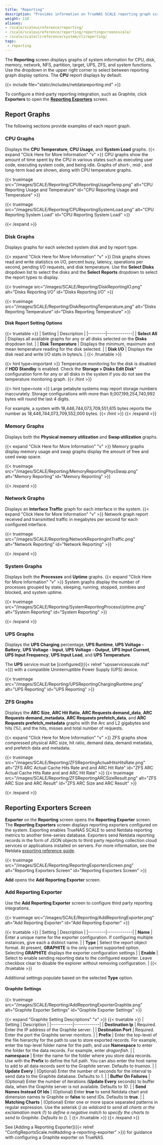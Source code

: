 ```yaml
---
title: "Reporting"
description: "Provides information on TrueNAS SCALE reporting graph screens and settings."
weight: 110
aliases:
- /scale/scaleuireference/reporting/
- /scale/scaleuireference/reporting/reportingscreensscale/
- /scale/scaleclireference/system/clireporting/
tags:
 - reporting
---
```


The **Reporting** screen displays graphs of system information for CPU, disk, memory, network, NFS, partition, target, UPS, ZFS, and system functions.
Use the dropdown in the upper right corner to select between reporting graph display options.
The **CPU** report displays by default.

{{< include file="static/includes/netdatareporting.md" >}}

To configure a third-party reporting integration, such as Graphite, click **Exporters** to open the [**Reporting Exporters**](#reporting-exporters-screen) screen.

## Report Graphs
The following sections provide examples of each report graph.

### CPU Graphs
Displays the **CPU Temperature**, **CPU Usage**, and **System Load** graphs.
{{< expand "Click Here for More Information" "v" >}}
CPU graphs show the amount of time spent by the CPU in various states such as executing user code, executing system code, and being idle.
Graphs of short-, mid-, and long-term load are shown, along with CPU temperature graphs.

{{< trueimage src="/images/SCALE/Reporting/CPUReportingUsageTemp.png" alt="CPU Reporting Usage and Temperature" id="CPU Reporting Usage and Temperature" >}}

{{< trueimage src="/images/SCALE/Reporting/CPUReportingSystemLoad.png" alt="CPU Reporting System Load" id="CPU Reporting System Load" >}}

{{< /expand >}}

### Disk Graphs
Displays graphs for each selected system disk and by report type.

{{< expand "Click Here for More Information" "v" >}}
Disk graphs shows read and write statistics on I/O, percent busy, latency, operations per second, pending I/O requests, and disk temperature.
Use the **Select Disks** dropdown list to select the disks and the **Select Reports** dropdown to select the report types to display.

{{< trueimage src="/images/SCALE/Reporting/DiskReportingIO.png" alt="Disks Reporting I/O" id="Disks Reporting I/O" >}}

{{< trueimage src="/images/SCALE/Reporting/DiskReportingTemperature.png" alt="Disks Reporting Temperature" id="Disks Reporting Temperature" >}}

#### Disk Report Setting Options
{{< truetable >}}
| Setting | Description |
|---------|-------------|
| **Select All** | Displays all available graphs for any or all disks selected on the **Disks** dropdown list. |
| **Disk Temperature** | Displays the minimum, maximum and mean temperature reading for the disk selected. |
| **Disk I/O** | Displays the disk read and write I/O stats in bytes/s. |
{{< /truetable >}}

{{< hint type=important >}}
Temperature monitoring for the disk is disabled if **HDD Standby** is enabled. Check the **Storage > Disks** **Edit Disk*** configuration form for any or all disks in the system if you do not see the temperature monitoring graph.
{{< /hint >}}

{{< hint type=note >}}
Large petabyte systems may report storage numbers inaccurately. Storage configurations with more than 9,007,199,254,740,992 bytes will round the last 4 digits.

For example, a system with 18,446,744,073,709,551,615 bytes reports the number as 18,446,744,073,709,552,000 bytes.
{{< /hint >}}
{{< /expand >}}

### Memory Graphs
Displays both the **Physical memory utilization** and **Swap utilization** graphs.

{{< expand "Click Here for More Information" "v" >}}
Memory graphs display memory usage and swap graphs display the amount of free and used swap space.

{{< trueimage src="/images/SCALE/Reporting/MemoryReportingPhysSwap.png" alt="Memory Reporting" id="Memory Reporting" >}}

{{< /expand >}}

### Network Graphs
Displays an **Interface Traffic** graph for each interface in the system.
{{< expand "Click Here for More Information" "v" >}}
Network graph report received and transmitted traffic in megabytes per second for each configured interface.

{{< trueimage src="/images/SCALE/Reporting/NetworkReportingIntTraffic.png" alt="Network Reporting" id="Network Reporting" >}}

{{< /expand >}}

### System Graphs
Displays both the **Processes** and **Uptime** graphs.
{{< expand "Click Here for More Information" "v" >}}
System graphs display the number of processes grouped by state, sleeping, running, stopped, zombies and blocked, and system uptime.

{{< trueimage src="/images/SCALE/Reporting/SystemReportingProcessUptime.png" alt="System Reporting" id="System Reporting" >}}

{{< /expand >}}

### UPS Graphs
Displays the **UPS Charging** percentage, **UPS Runtime**, **UPS Voltage - Battery**, **UPS Voltage - Input**, **UPS Voltage - Output**, **UPS Input Current**, **UPS Input Frequency**, **UPS Input Load**, and **UPS Temperature**.

The **UPS** service must be [configured]({{< relref "upsservicesscale.md" >}}) with a compatible Uninterruptible Power Supply (UPS) device.

{{< trueimage src="/images/SCALE/Reporting/UPSReportingChargingRuntime.png" alt="UPS Reporting" id="UPS Reporting" >}}

### ZFS Graphs
Displays the **ARC Size**, **ARC Hit Ratio**, **ARC Requests demand_data**, **ARC Requests demand_metadata**, **ARC Requests prefetch_data**, and **ARC Requests prefetch_metadata** graphs with the Arc and L2 gigabytes and hits (%), and the hits, misses and total number of requests.

{{< expand "Click Here for More Information" "v" >}}
ZFS graphs show compressed physical ARC size, hit ratio, demand data, demand metadata, and prefetch data and metadata.

{{< trueimage src="/images/SCALE/Reporting/ZFSReportingActualHitsHitsRate.png" alt="ZFS ARC Actual Cache Hits Rate and and ARC Hit Rate" id="ZFS ARC Actual Cache Hits Rate and and ARC Hit Rate" >}}
{{< trueimage src="/images/SCALE/Reporting/ZFSReportingARCSizeResult.png" alt="ZFS ARC Size and ARC Result" id="ZFS ARC Size and ARC Result" >}}

{{< /expand >}}

## Reporting Exporters Screen
**Exporter** on the **Reporting** screen opens the **Reporting Exporter** screen.
The **Reporting Exporters** screen displays reporting exporters configured on the system.
Exporting enables TrueNAS SCALE to send Netdata reporting metrics to another time-series database.
Exporters send Netdata reporting records in the form of JSON objects to third party reporting collection cloud services or applications installed on servers.
For more information, see the Netdata [exporting reference guide](https://learn.netdata.cloud/docs/exporting/exporting-reference).

{{< trueimage src="/images/SCALE/Reporting/ReportingExportersScreen.png" alt="Reporting Exporters Screen" id="Reporting Exporters Screen" >}}

**Add** opens the **Add Reporting Exporter** screen.

### Add Reporting Exporter
Use the **Add Reporting Exporter** screen to configure third party reporting integrations.

{{< trueimage src="/images/SCALE/Reporting/AddReportingExporter.png" alt="Add Reporting Exporter" id="Add Reporting Exporter" >}}

{{< truetable >}}
| Setting | Description |
|---------|-------------|
| **Name** | Enter a unique name for the exporter configuration. If configuring multiple instances, give each a distinct name. |
| **Type** | Select the report object format. At present, **GRAPHITE** is the only current supported option. Selecting **GRAPHITE** displays the exporter configuration settings |
| **Enable** | Select to enable sending reporting data to the configured exporter. Leave checkbox clear to disable the explorer without removing configuration. |
{{< /truetable >}}

Additional settings populate based on the selected **Type** option.

#### Graphite Settings

{{< trueimage src="/images/SCALE/Reporting/AddReportingExporterGraphite.png" alt="Graphite Exporter Settings" id="Graphite Exporter Settings" >}}

{{< expand "Graphite Setting Descriptions" "v" >}}
{{< truetable >}}
| Setting | Description |
|-----------|-------------|
| **Destination Ip** | Required. Enter the IP address of the Graphite server. |
| **Destination Port** | Required. Enter the port the Graphite server monitors. |
| **Prefix** | Enter the top-level of the file hierarchy for the path to use to store exported records. For example, enter the top-level folder name for the path, and use **Namespace** to enter the folder for the data records. For example, enter *dragonfish*. |
| **namespace** | Enter the name for the folder where you store data records. Use with the **Prefix** to define the full path. You can also enter the host name to add to all data records sent to the Graphite server. Defaults to *truenas*. |
| **Update Every** | (Optional) Enter the number of seconds for the interval to send data to the Graphite database. Defaults to *1*. |
| **Buffer On Failures** | (Optional) Enter the number of iterations (**Update Every** seconds) to buffer data, when the Graphite server is not available. Defaults to *10*. |
| **Send Names Instead Of Ids** | (Optional) Enter **true** to send Netdata chart and dimension names to Graphite or **false** to send IDs. Defaults to **true**.  |
| **Matching Charts** | (Optional) Enter one or more space separated patterns in regular expression. Use the asterisk (*) as wildcard to send all charts or the exclamation mark (!) to define a negative match to specify the charts to send to Graphite. Defaults to (*). |
{{< /truetable >}}
{{< /expand >}}

See [Adding a Reporting Exporter]({{< relref "ConfigReportsScale.md#adding-a-reporting-exporter" >}}) for guidance with configuring a Graphite exporter on TrueNAS.
